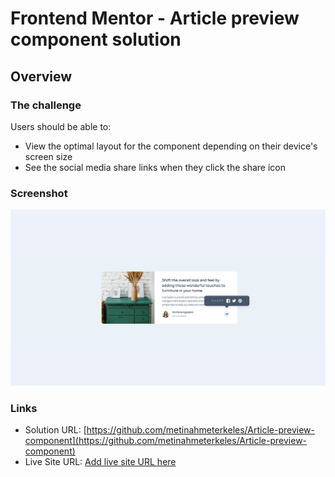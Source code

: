 # Frontend Mentor - Article preview component solution

## Overview

### The challenge

Users should be able to:

- View the optimal layout for the component depending on their device's screen size
- See the social media share links when they click the share icon

### Screenshot

![](./screenshot.jpeg)

### Links

- Solution URL: [https://github.com/metinahmeterkeles/Article-preview-component](https://github.com/metinahmeterkeles/Article-preview-component)
- Live Site URL: [Add live site URL here](https://your-live-site-url.com)
